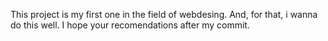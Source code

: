 This project is my first one in the field of webdesing. And, for that, i wanna do this well. I hope your recomendations after my commit.